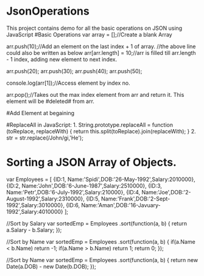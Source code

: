 # JsonOperations
This project contains demo for all the basic operations on JSON using JavaScript
#Basic Operations
var array = [];//Create a blank Array

arr.push(10);//Add an element on the last index + 1 of array.
//the above line could also be written as below
arr[arr.length] = 10;//arr is filled till arr.length - 1 index, adding new element to next index.

arr.push(20);
arr.push(30);
arr.push(40);
arr.push(50);


console.log(arr[1]);//Access element by index no.

arr.pop();//Takes out the max index element from arr and return it. This element will be #deleted# from arr.



#Add Element at begaining

#ReplaceAll in JavaScript:
1. 
String.prototype.replaceAll = function (toReplace, replaceWith)
{
    return this.split(toReplace).join(replaceWith);
}
2. 
str = str.replace(/John/gi,'He');

# Sorting a JSON Array of Objects.

var Employees = 
  [
    {ID:1, Name:'Spidi',DOB:'26-May-1992',Salary:2010000},
    {ID:2, Name:'John',DOB:'6-June-1987',Salary:2510000},
    {ID:3, Name:'Petr',DOB:'6-July-1992',Salary:210000},
    {ID:4, Name:'Joe',DOB:'2-August-1992',Salary:2310000},
    {ID:5, Name:'Frank',DOB:'2-Sept-1992',Salary:3010000},
    {ID:6, Name:'Aman',DOB:'16-Javuary-1992',Salary:4010000}
  ];

//Sort by Salary
var sortedEmp = Employees .sort(function(a, b) {
  return a.Salary - b.Salary;
});

//Sort by Name
var sortedEmp = Employees .sort(function(a, b) {
  if(a.Name < b.Name) return -1;
  if(a.Name > b.Name) return 1;
  return 0;
});

//Sort by Name
var sortedEmp = Employees .sort(function(a, b) {
  return new Date(a.DOB) - new Date(b.DOB);
});
